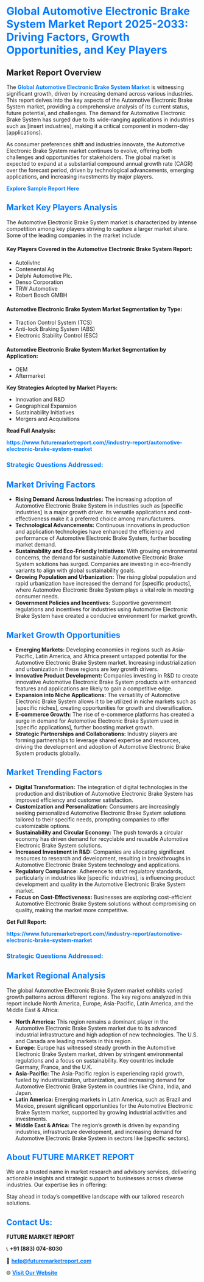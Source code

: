 <h1 style="color: #007BFF;">Global Automotive Electronic Brake System Market Report 2025-2033: Driving Factors, Growth Opportunities, and Key Players</h1>

<section id="overview">
<h2>Market Report Overview</h2>
<p>The <a href="https://www.futuremarketreport.com//industry-report/automotive-electronic-brake-system-market" style="color: #007BFF; text-decoration: none;"><strong>Global Automotive Electronic Brake System Market</strong></a> is witnessing significant growth, driven by increasing demand across various industries. This report delves into the key aspects of the Automotive Electronic Brake System market, providing a comprehensive analysis of its current status, future potential, and challenges. The demand for Automotive Electronic Brake System has surged due to its wide-ranging applications in industries such as [insert industries], making it a critical component in modern-day [applications].</p>
<p>As consumer preferences shift and industries innovate, the Automotive Electronic Brake System market continues to evolve, offering both challenges and opportunities for stakeholders. The global market is expected to expand at a substantial compound annual growth rate (CAGR) over the forecast period, driven by technological advancements, emerging applications, and increasing investments by major players.</p>
</section>

<section id="overview">
<p><a href="https://www.futuremarketreport.com//request-sample/reportId=62462" style="color: #007BFF; text-decoration: none;"><strong>Explore Sample Report Here</strong></a></p>
</section>

<section id="key-players">
<h2 style="color: #007BFF;">Market Key Players Analysis</h2>
<p>The Automotive Electronic Brake System market is characterized by intense competition among key players striving to capture a larger market share. Some of the leading companies in the market include:</p>
<h4>Key Players Covered in the Automotive Electronic Brake System Report:</h4>
<ul><li>AutolivInc</li><li>Contenental Ag</li><li>Delphi Automotive Plc.</li><li>Denso Corporation</li><li>TRW Automotive</li><li>Robert Bosch GMBH</li></ul>
<h4>Automotive Electronic Brake System Market Segmentation by Type:</h4>
<ul><li>Traction Control System (TCS)</li><li>Anti-lock Braking System (ABS)</li><li>Electronic Stability Control (ESC)</li></ul>

<h4>Automotive Electronic Brake System Market Segmentation by Application:</h4>
<ul><li>OEM</li><li>Aftermarket</li></ul>
<p><strong>Key Strategies Adopted by Market Players:</strong></p>
<ul>
<li>Innovation and R&D</li>
<li>Geographical Expansion</li>
<li>Sustainability Initiatives</li>
<li>Mergers and Acquisitions</li>
</ul>
</section>

<section>
<p><strong>Read Full Analysis: </strong></p><a href="https://www.futuremarketreport.com//industry-report/automotive-electronic-brake-system-market" style="color: #007BFF; text-decoration: none;"><strong>https://www.futuremarketreport.com//industry-report/automotive-electronic-brake-system-market</strong></a>
<h3 style="color: #007BFF;">Strategic Questions Addressed:</h3>
</section>

<section id="driving-factors">
<h2 style="color: #007BFF;">Market Driving Factors</h2>
<ul>
<li><strong>Rising Demand Across Industries:</strong> The increasing adoption of Automotive Electronic Brake System in industries such as [specific industries] is a major growth driver. Its versatile applications and cost-effectiveness make it a preferred choice among manufacturers.</li>
<li><strong>Technological Advancements:</strong> Continuous innovations in production and application technologies have enhanced the efficiency and performance of Automotive Electronic Brake System, further boosting market demand.</li>
<li><strong>Sustainability and Eco-Friendly Initiatives:</strong> With growing environmental concerns, the demand for sustainable Automotive Electronic Brake System solutions has surged. Companies are investing in eco-friendly variants to align with global sustainability goals.</li>
<li><strong>Growing Population and Urbanization:</strong> The rising global population and rapid urbanization have increased the demand for [specific products], where Automotive Electronic Brake System plays a vital role in meeting consumer needs.</li>
<li><strong>Government Policies and Incentives:</strong> Supportive government regulations and incentives for industries using Automotive Electronic Brake System have created a conducive environment for market growth.</li>
</ul>
</section>

<section id="growth-opportunities">
<h2 style="color: #007BFF;">Market Growth Opportunities</h2>
<ul>
<li><strong>Emerging Markets:</strong> Developing economies in regions such as Asia-Pacific, Latin America, and Africa present untapped potential for the Automotive Electronic Brake System market. Increasing industrialization and urbanization in these regions are key growth drivers.</li>
<li><strong>Innovative Product Development:</strong> Companies investing in R&D to create innovative Automotive Electronic Brake System products with enhanced features and applications are likely to gain a competitive edge.</li>
<li><strong>Expansion into Niche Applications:</strong> The versatility of Automotive Electronic Brake System allows it to be utilized in niche markets such as [specific niches], creating opportunities for growth and diversification.</li>
<li><strong>E-commerce Growth:</strong> The rise of e-commerce platforms has created a surge in demand for Automotive Electronic Brake System used in [specific applications], further boosting market growth.</li>
<li><strong>Strategic Partnerships and Collaborations:</strong> Industry players are forming partnerships to leverage shared expertise and resources, driving the development and adoption of Automotive Electronic Brake System products globally.</li>
</ul>
</section>

<section id="trending-factors">
<h2 style="color: #007BFF;">Market Trending Factors</h2>
<ul>
<li><strong>Digital Transformation:</strong> The integration of digital technologies in the production and distribution of Automotive Electronic Brake System has improved efficiency and customer satisfaction.</li>
<li><strong>Customization and Personalization:</strong> Consumers are increasingly seeking personalized Automotive Electronic Brake System solutions tailored to their specific needs, prompting companies to offer customizable options.</li>
<li><strong>Sustainability and Circular Economy:</strong> The push towards a circular economy has driven demand for recyclable and reusable Automotive Electronic Brake System solutions.</li>
<li><strong>Increased Investment in R&D:</strong> Companies are allocating significant resources to research and development, resulting in breakthroughs in Automotive Electronic Brake System technology and applications.</li>
<li><strong>Regulatory Compliance:</strong> Adherence to strict regulatory standards, particularly in industries like [specific industries], is influencing product development and quality in the Automotive Electronic Brake System market.</li>
<li><strong>Focus on Cost-Effectiveness:</strong> Businesses are exploring cost-efficient Automotive Electronic Brake System solutions without compromising on quality, making the market more competitive.</li>
</ul>
</section>

<section>
<p><strong>Get Full Report: </strong></p><a href="https://www.futuremarketreport.com//industry-report/automotive-electronic-brake-system-market" style="color: #007BFF; text-decoration: none;"><strong>https://www.futuremarketreport.com//industry-report/automotive-electronic-brake-system-market</strong></a>
<h3 style="color: #007BFF;">Strategic Questions Addressed:</h3>
</section>


<section id="regional-analysis">
<h2 style="color: #007BFF;">Market Regional Analysis</h2>
<p>The global Automotive Electronic Brake System market exhibits varied growth patterns across different regions. The key regions analyzed in this report include North America, Europe, Asia-Pacific, Latin America, and the Middle East & Africa:</p>
<ul>
<li><strong>North America:</strong> This region remains a dominant player in the Automotive Electronic Brake System market due to its advanced industrial infrastructure and high adoption of new technologies. The U.S. and Canada are leading markets in this region.</li>
<li><strong>Europe:</strong> Europe has witnessed steady growth in the Automotive Electronic Brake System market, driven by stringent environmental regulations and a focus on sustainability. Key countries include Germany, France, and the U.K.</li>
<li><strong>Asia-Pacific:</strong> The Asia-Pacific region is experiencing rapid growth, fueled by industrialization, urbanization, and increasing demand for Automotive Electronic Brake System in countries like China, India, and Japan.</li>
<li><strong>Latin America:</strong> Emerging markets in Latin America, such as Brazil and Mexico, present significant opportunities for the Automotive Electronic Brake System market, supported by growing industrial activities and investments.</li>
<li><strong>Middle East & Africa:</strong> The region’s growth is driven by expanding industries, infrastructure development, and increasing demand for Automotive Electronic Brake System in sectors like [specific sectors].</li>
</ul>
</section>

<footer>
<h2 style="color: #007BFF;">About FUTURE MARKET REPORT</h2>
<p>We are a trusted name in market research and advisory services, delivering actionable insights and strategic support to businesses across diverse industries. Our expertise lies in offering:</p>

<p>Stay ahead in today’s competitive landscape with our tailored research solutions.</p>

<h2 style="color: #007BFF;">Contact Us:</h2>
<p><strong>FUTURE MARKET REPORT</strong></p>
<p>📞 <strong>+91 (883) 074-8030</strong></p>
<p>📧 <strong><a href="mailto:help@futuremarketreport.com" style="color: #007BFF;">help@futuremarketreport.com</a></strong></p>
<p>🌐 <strong><a href="https://www.futuremarketreport.com/" style="color: #007BFF;">Visit Our Website</a></strong></p>
</footer>